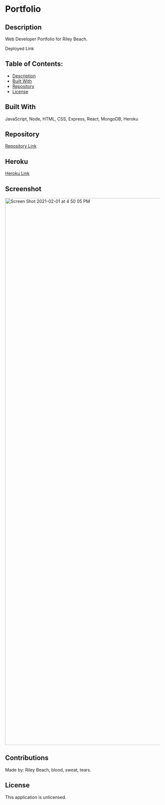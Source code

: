 # Portfolio

## Description
Web Developer Portfolio for Riley Beach.

Deployed Link

## Table of Contents:
* [Description](#description)
* [Built With](#built-with)
* [Repository](#repository)
* [License](#license)

## Built With
JavaScript, Node, HTML, CSS, Express, React, MongoDB, Heroku

## Repository
[Repository Link](https://github.com/beachybeach/portfolio)

## Heroku
[Heroku Link](/)

## Screenshot
<img width="1780" alt="Screen Shot 2021-02-01 at 4 50 05 PM" src="">

## Contributions
Made by: Riley Beach, blood, sweat, tears.

## License
This application is unlicensed.
